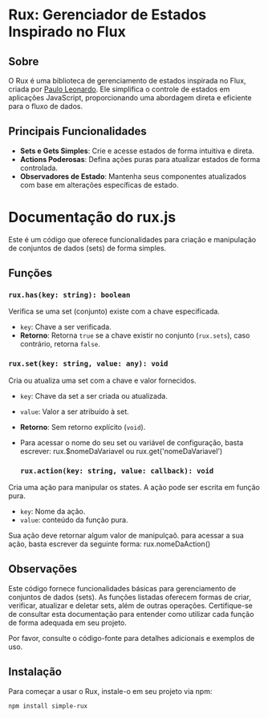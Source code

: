 # Rux: Gerenciador de Estados Inspirado no Flux

## Sobre

O Rux é uma biblioteca de gerenciamento de estados inspirada no Flux, criada por [Paulo Leonardo](https://github.com/seu-usuario). Ele simplifica o controle de estados em aplicações JavaScript, proporcionando uma abordagem direta e eficiente para o fluxo de dados.

## Principais Funcionalidades

- **Sets e Gets Simples**: Crie e acesse estados de forma intuitiva e direta.
- **Actions Poderosas**: Defina ações puras para atualizar estados de forma controlada.
- **Observadores de Estado**: Mantenha seus componentes atualizados com base em alterações específicas de estado.


# Documentação do rux.js

Este é um código que oferece funcionalidades para criação e manipulação de conjuntos de dados (sets) de forma simples.

## Funções

### `rux.has(key: string): boolean`

Verifica se uma set (conjunto) existe com a chave especificada.

- `key`: Chave a ser verificada.
- **Retorno**: Retorna `true` se a chave existir no conjunto (`rux.sets`), caso contrário, retorna `false`.

### `rux.set(key: string, value: any): void`

Cria ou atualiza uma set com a chave e valor fornecidos.

- `key`: Chave da set a ser criada ou atualizada.
- `value`: Valor a ser atribuído à set.
- **Retorno**: Sem retorno explícito (`void`).

- Para acessar o nome do seu set ou variável de configuração, basta escrever: rux.$nomeDaVariavel ou rux.get('nomeDaVariavel')


  ### `rux.action(key: string, value: callback): void`

Cria uma ação para manipular os states. A ação pode ser escrita em função pura.

- `key`: Nome da ação.
- `value`: conteúdo da função pura.

Sua ação deve retornar algum valor de manipulçaõ. para acessar a sua ação, basta escrever da seguinte forma: rux.nomeDaAction()



## Observações

Este código fornece funcionalidades básicas para gerenciamento de conjuntos de dados (sets). As funções listadas oferecem formas de criar, verificar, atualizar e deletar sets, além de outras operações. Certifique-se de consultar esta documentação para entender como utilizar cada função de forma adequada em seu projeto.

Por favor, consulte o código-fonte para detalhes adicionais e exemplos de uso.


## Instalação

Para começar a usar o Rux, instale-o em seu projeto via npm:

```bash
npm install simple-rux
